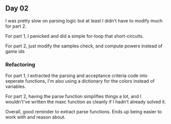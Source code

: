 ## Day 02

I was pretty slow on parsing logic but at least I didn't have to modify much for
part 2.

For part 1, I panicked and did a simple for-loop that short-circuits.

For part 2, just modify the samples check, and compute powers instead of game
ids

### Refactoring

For part 1, I extracted the parsing and acceptance criteria code into seperate
functions, I'm also using a dictionary for the colors instead of variables.

For part 2, having the parse function simplifies things a lot, and I wouldn't've
written the maxc function as cleanly if I hadn't already solved it.

Overall, good reminder to extract parse functions. Ends up being easier to work
with and reason about.
